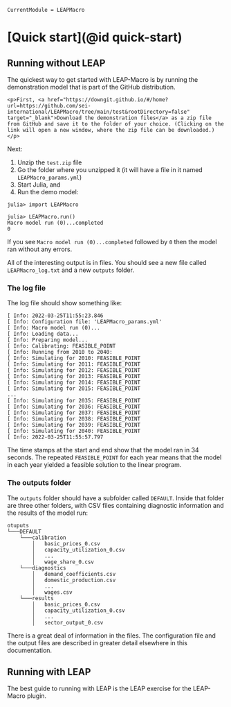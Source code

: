 ```@meta
CurrentModule = LEAPMacro
```

# [Quick start](@id quick-start)

## Running without LEAP
The quickest way to get started with LEAP-Macro is by running the demonstration model that is part of the GitHub distribution.
```@raw html
<p>First, <a href="https://downgit.github.io/#/home?url=https://github.com/sei-international/LEAPMacro/tree/main/test&rootDirectory=false" target="_blank">Download the demonstration files</a> as a zip file from GitHub and save it to the folder of your choice. (Clicking on the link will open a new window, where the zip file can be downloaded.)</p>
```
Next:
1. Unzip the `test.zip` file
2. Go the folder where you unzipped it (it will have a file in it named `LEAPMacro_params.yml`)
3. Start Julia, and
4. Run the demo model:
```
julia> import LEAPMacro

julia> LEAPMacro.run()
Macro model run (0)...completed
0
```
If you see `Macro model run (0)...completed` followed by `0` then the model ran without any errors.

All of the interesting output is in files. You should see a new file called `LEAPMacro_log.txt` and a new `outputs` folder.

### The log file
The log file should show something like:
```
[ Info: 2022-03-25T11:55:23.846
[ Info: Configuration file: 'LEAPMacro_params.yml'
[ Info: Macro model run (0)...
[ Info: Loading data...
[ Info: Preparing model...
[ Info: Calibrating: FEASIBLE_POINT
[ Info: Running from 2010 to 2040:
[ Info: Simulating for 2010: FEASIBLE_POINT
[ Info: Simulating for 2011: FEASIBLE_POINT
[ Info: Simulating for 2012: FEASIBLE_POINT
[ Info: Simulating for 2013: FEASIBLE_POINT
[ Info: Simulating for 2014: FEASIBLE_POINT
[ Info: Simulating for 2015: FEASIBLE_POINT
...
[ Info: Simulating for 2035: FEASIBLE_POINT
[ Info: Simulating for 2036: FEASIBLE_POINT
[ Info: Simulating for 2037: FEASIBLE_POINT
[ Info: Simulating for 2038: FEASIBLE_POINT
[ Info: Simulating for 2039: FEASIBLE_POINT
[ Info: Simulating for 2040: FEASIBLE_POINT
[ Info: 2022-03-25T11:55:57.797
```
The time stamps at the start and end show that the model ran in 34 seconds. The repeated `FEASIBLE_POINT` for each year means that the model in each year yielded a feasible solution to the linear program.

### The outputs folder
The `outputs` folder should have a subfolder called `DEFAULT`. Inside that folder are three other folders, with CSV files containing diagnostic information and the results of the model run:
```
otuputs 
└───DEFAULT
    └───calibration
        │   basic_prices_0.csv
        │   capacity_utilization_0.csv
        │   ...
        │   wage_share_0.csv
    └───diagnostics
        │   demand_coefficients.csv
        │   domestic_production.csv
        │   ...
        │   wages.csv
    └───results
        │   basic_prices_0.csv
        │   capacity_utilization_0.csv
        │   ...
        │   sector_output_0.csv
```
There is a great deal of information in the files. The configuration file and the output files are described in greater detail elsewhere in this documentation.

## Running with LEAP
The best guide to running with LEAP is the LEAP exercise for the LEAP-Macro plugin.
